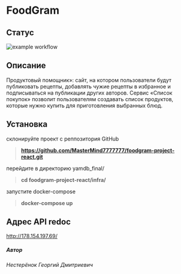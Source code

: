 # FoodGram

## Статус
![example workflow](https://github.com/MasterMind7777777/foodgram-project-react/actions/workflows/foodgram.yml/badge.svg)

## Описание
Продуктовый помощник»: сайт, на котором пользователи будут публиковать рецепты, добавлять чужие рецепты в избранное и подписываться на публикации других авторов. Сервис «Список покупок» позволит пользователям создавать список продуктов, которые нужно купить для приготовления выбранных блюд.

## Установка
склонируйте проект с реппозитория GitHub
> **https://github.com/MasterMind7777777/foodgram-project-react.git**

перейдите в директорию yamdb_final/
> **cd foodgram-project-react/infra/**

запустите docker-compose

> **docker-compose up**

## Адрес API redoc

http://178.154.197.69/

##### Автор
*Нестерёнок Георгий Дмитриевич*